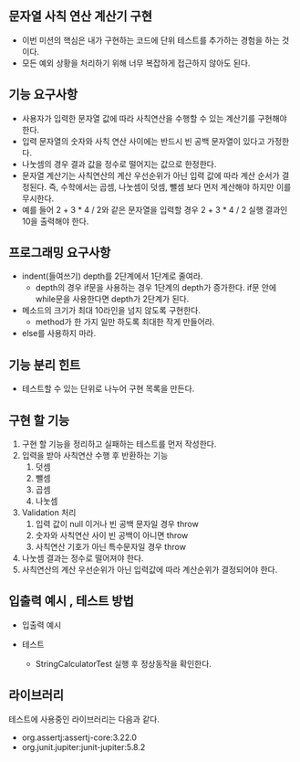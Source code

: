 ## 문자열 사칙 연산 계산기 구현

- 이번 미션의 핵심은 내가 구현하는 코드에 단위 테스트를 추가하는 경험을 하는 것이다.
- 모든 예외 상황을 처리하기 위해 너무 복잡하게 접근하지 않아도 된다.

## 기능 요구사항

- 사용자가 입력한 문자열 값에 따라 사칙연산을 수행할 수 있는 계산기를 구현해야 한다.
- 입력 문자열의 숫자와 사칙 연산 사이에는 반드시 빈 공백 문자열이 있다고 가정한다.
- 나눗셈의 경우 결과 값을 정수로 떨어지는 값으로 한정한다.
- 문자열 계산기는 사칙연산의 계산 우선순위가 아닌 입력 값에 따라 계산 순서가 결정된다. 즉, 수학에서는 곱셈, 나눗셈이 덧셈, 뺄셈 보다 먼저 계산해야 하지만 이를 무시한다.
- 예를 들어 2 + 3 * 4 / 2와 같은 문자열을 입력할 경우 2 + 3 * 4 / 2 실행 결과인 10을 출력해야 한다.

## 프로그래밍 요구사항

- indent(들여쓰기) depth를 2단계에서 1단계로 줄여라.
    - depth의 경우 if문을 사용하는 경우 1단계의 depth가 증가한다. if문 안에 while문을 사용한다면 depth가 2단계가 된다.
- 메소드의 크기가 최대 10라인을 넘지 않도록 구현한다.
    - method가 한 가지 일만 하도록 최대한 작게 만들어라.
- else를 사용하지 마라.

## 기능 분리 힌트

- 테스트할 수 있는 단위로 나누어 구현 목록을 만든다.

## 구현 할 기능

1. 구현 할 기능을 정리하고 실패하는 테스트를 먼저 작성한다.
2. 입력을 받아 사칙연산 수행 후 반환하는 기능
    1. 덧셈
    2. 뺄셈
    3. 곱셈
    4. 나눗셈
3. Validation 처리
    1. 입력 값이 null 이거나 빈 공백 문자일 경우 throw
    2. 숫자와 사칙연산 사이 빈 공백이 아니면 throw
    3. 사칙연산 기호가 아닌 특수문자일 경우 throw
4. 나눗셈 결과는 정수로 떨어져야 한다.
5. 사칙연산의 계산 우선순위가 아닌 입력값에 따라 계산순위가 결정되어야 한다.

## 입출력 예시 , 테스트 방법

- 입출력 예시

- 테스트
    - StringCalculatorTest 실행 후 정상동작을 확인한다.

## 라이브러리

테스트에 사용중인 라이브러리는 다음과 같다.

- org.assertj:assertj-core:3.22.0
- org.junit.jupiter:junit-jupiter:5.8.2